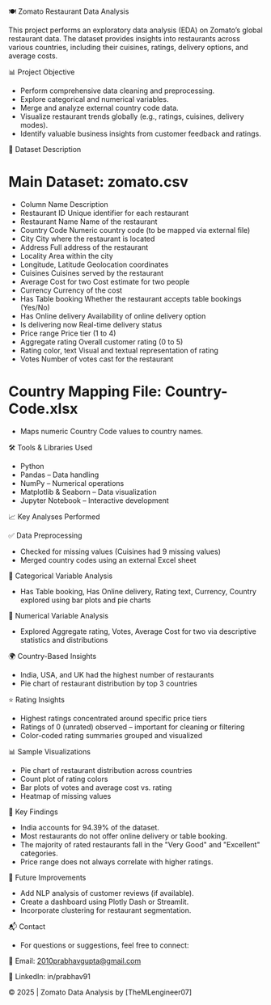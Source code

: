 🍽️ Zomato Restaurant Data Analysis

 This project performs an exploratory data analysis (EDA) on Zomato’s global restaurant data. The dataset provides insights into restaurants across various countries, including their cuisines, ratings, delivery 
 options, and average costs.

📊 Project Objective

* Perform comprehensive data cleaning and preprocessing.
* Explore categorical and numerical variables.
* Merge and analyze external country code data.
* Visualize restaurant trends globally (e.g., ratings, cuisines, delivery modes).
* Identify valuable business insights from customer feedback and ratings.

📁 Dataset Description

# Main Dataset: zomato.csv
* Column Name	Description
* Restaurant ID	Unique identifier for each restaurant
* Restaurant Name	Name of the restaurant
* Country Code	Numeric country code (to be mapped via external file)
* City	City where the restaurant is located
* Address	Full address of the restaurant
* Locality	Area within the city
* Longitude, Latitude	Geolocation coordinates
* Cuisines	Cuisines served by the restaurant
* Average Cost for two	Cost estimate for two people
* Currency	Currency of the cost
* Has Table booking	Whether the restaurant accepts table bookings (Yes/No)
* Has Online delivery	Availability of online delivery option
* Is delivering now	Real-time delivery status
* Price range	Price tier (1 to 4)
* Aggregate rating	Overall customer rating (0 to 5)
* Rating color, text	Visual and textual representation of rating
* Votes	Number of votes cast for the restaurant
# Country Mapping File: Country-Code.xlsx
* Maps numeric Country Code values to country names.

🛠️ Tools & Libraries Used
 
* Python
* Pandas – Data handling
* NumPy – Numerical operations
* Matplotlib & Seaborn – Data visualization
* Jupyter Notebook – Interactive development

📈 Key Analyses Performed

✅ Data Preprocessing

* Checked for missing values (Cuisines had 9 missing values)
* Merged country codes using an external Excel sheet

📌 Categorical Variable Analysis

* Has Table booking, Has Online delivery, Rating text, Currency, Country explored using bar plots and pie charts

🔢 Numerical Variable Analysis

* Explored Aggregate rating, Votes, Average Cost for two via descriptive statistics and distributions

🌍 Country-Based Insights

* India, USA, and UK had the highest number of restaurants
* Pie chart of restaurant distribution by top 3 countries

⭐ Rating Insights

* Highest ratings concentrated around specific price tiers
* Ratings of 0 (unrated) observed – important for cleaning or filtering
* Color-coded rating summaries grouped and visualized

📊 Sample Visualizations

* Pie chart of restaurant distribution across countries
* Count plot of rating colors
* Bar plots of votes and average cost vs. rating
* Heatmap of missing values

🧠 Key Findings

* India accounts for 94.39% of the dataset.
* Most restaurants do not offer online delivery or table booking.
* The majority of rated restaurants fall in the "Very Good" and "Excellent" categories.
* Price range does not always correlate with higher ratings.


📌 Future Improvements

* Add NLP analysis of customer reviews (if available).
* Create a dashboard using Plotly Dash or Streamlit.
* Incorporate clustering for restaurant segmentation.

📬 Contact

 * For questions or suggestions, feel free to connect:

📧 Email: 2010prabhavgupta@gmail.com

💼 LinkedIn: in/prabhav91

© 2025 | Zomato Data Analysis by [TheMLengineer07]










